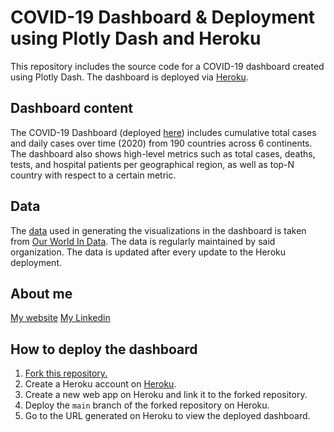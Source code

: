 # COVID-19 Dashboard & Deployment using Plotly Dash and Heroku

This repository includes the source code for a COVID-19 dashboard created using Plotly Dash. The dashboard is deployed via [Heroku](https://www.heroku.com/).

## Dashboard content

The COVID-19 Dashboard (deployed [here](https://worldcovidcases.herokuapp.com/)) includes cumulative total cases and daily cases over time (2020) from 190 countries across 6 continents. The dashboard also shows high-level metrics such as total cases, deaths, tests, and hospital patients per geographical region, as well as top-N country with respect to a certain metric.

## Data

The [data](https://github.com/owid/covid-19-data/tree/master/public/data) used in generating the visualizations in the dashboard is taken from [Our World In Data](https://ourworldindata.org/coronavirus). The data is regularly maintained by said organization. The data is updated after every update to the Heroku deployment.

## About me
[My website](https://www.anhtran.nl/)
[My Linkedin](https://www.linkedin.com/in/atranto/)

## How to deploy the dashboard

1. [Fork this repository.](https://github.com/at-nl/dash-demo1/fork)
2. Create a Heroku account on [Heroku](https://www.heroku.com/).
3. Create a new web app on Heroku and link it to the forked repository.
4. Deploy the `main` branch of the forked repository on Heroku.
5. Go to the URL generated on Heroku to view the deployed dashboard.


